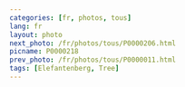 ```yaml
---
categories: [fr, photos, tous]
lang: fr
layout: photo
next_photo: /fr/photos/tous/P0000206.html
picname: P0000218
prev_photo: /fr/photos/tous/P0000011.html
tags: [Elefantenberg, Tree]
---
```

